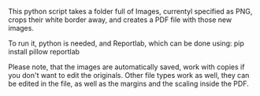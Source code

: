 This python script takes a folder full of Images, currentyl specified as PNG,
crops their white border away, and creates a PDF file with those new images.

To run it, python is needed, and Reportlab, which can be done using:
pip install pillow reportlab

Please note, that the images are automatically saved, work with copies if you don't want to edit the originals.
Other file types work as well, they can be edited in the file, as well as the margins and the scaling inside the PDF.
